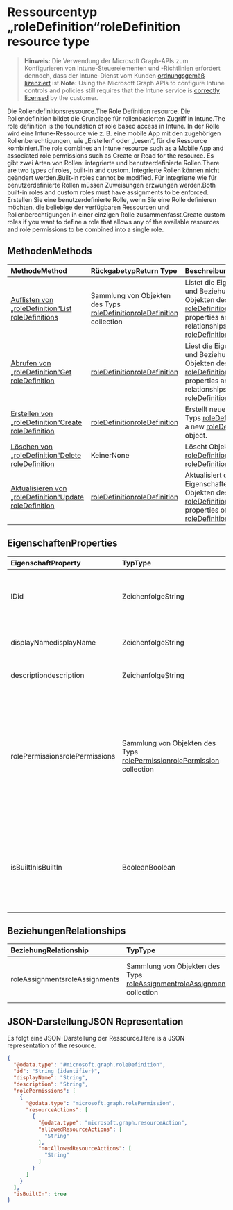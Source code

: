 # <a name="roledefinition-resource-type"></a><span data-ttu-id="6ecb8-101">Ressourcentyp „roleDefinition“</span><span class="sxs-lookup"><span data-stu-id="6ecb8-101">roleDefinition resource type</span></span>

> <span data-ttu-id="6ecb8-102">**Hinweis:** Die Verwendung der Microsoft Graph-APIs zum Konfigurieren von Intune-Steuerelementen und -Richtlinien erfordert dennoch, dass der Intune-Dienst vom Kunden [ordnungsgemäß lizenziert](https://go.microsoft.com/fwlink/?linkid=839381) ist.</span><span class="sxs-lookup"><span data-stu-id="6ecb8-102">**Note:** Using the Microsoft Graph APIs to configure Intune controls and policies still requires that the Intune service is [correctly licensed](https://go.microsoft.com/fwlink/?linkid=839381) by the customer.</span></span>

<span data-ttu-id="6ecb8-103">Die Rollendefinitionsressource.</span><span class="sxs-lookup"><span data-stu-id="6ecb8-103">The Role Definition resource.</span></span> <span data-ttu-id="6ecb8-104">Die Rollendefinition bildet die Grundlage für rollenbasierten Zugriff in Intune.</span><span class="sxs-lookup"><span data-stu-id="6ecb8-104">The role definition is the foundation of role based access in Intune.</span></span> <span data-ttu-id="6ecb8-105">In der Rolle wird eine Intune-Ressource wie z. B. eine mobile App mit den zugehörigen Rollenberechtigungen, wie „Erstellen“ oder „Lesen“, für die Ressource kombiniert.</span><span class="sxs-lookup"><span data-stu-id="6ecb8-105">The role combines an Intune resource such as a Mobile App and associated role permissions such as Create or Read for the resource.</span></span> <span data-ttu-id="6ecb8-106">Es gibt zwei Arten von Rollen: integrierte und benutzerdefinierte Rollen.</span><span class="sxs-lookup"><span data-stu-id="6ecb8-106">There are two types of roles, built-in and custom.</span></span> <span data-ttu-id="6ecb8-107">Integrierte Rollen können nicht geändert werden.</span><span class="sxs-lookup"><span data-stu-id="6ecb8-107">Built-in roles cannot be modified.</span></span> <span data-ttu-id="6ecb8-108">Für integrierte wie für benutzerdefinierte Rollen müssen Zuweisungen erzwungen werden.</span><span class="sxs-lookup"><span data-stu-id="6ecb8-108">Both built-in roles and custom roles must have assignments to be enforced.</span></span> <span data-ttu-id="6ecb8-109">Erstellen Sie eine benutzerdefinierte Rolle, wenn Sie eine Rolle definieren möchten, die beliebige der verfügbaren Ressourcen und Rollenberechtigungen in einer einzigen Rolle zusammenfasst.</span><span class="sxs-lookup"><span data-stu-id="6ecb8-109">Create custom roles if you want to define a role that allows any of the available resources and role permissions to be combined into a single role.</span></span>
## <a name="methods"></a><span data-ttu-id="6ecb8-110">Methoden</span><span class="sxs-lookup"><span data-stu-id="6ecb8-110">Methods</span></span>
|<span data-ttu-id="6ecb8-111">Methode</span><span class="sxs-lookup"><span data-stu-id="6ecb8-111">Method</span></span>|<span data-ttu-id="6ecb8-112">Rückgabetyp</span><span class="sxs-lookup"><span data-stu-id="6ecb8-112">Return Type</span></span>|<span data-ttu-id="6ecb8-113">Beschreibung</span><span class="sxs-lookup"><span data-stu-id="6ecb8-113">Description</span></span>|
|:---|:---|:---|
|[<span data-ttu-id="6ecb8-114">Auflisten von „roleDefinition“</span><span class="sxs-lookup"><span data-stu-id="6ecb8-114">List roleDefinitions</span></span>](../api/intune_rbac_roledefinition_list.md)|<span data-ttu-id="6ecb8-115">Sammlung von Objekten des Typs [roleDefinition](../resources/intune_rbac_roledefinition.md)</span><span class="sxs-lookup"><span data-stu-id="6ecb8-115">[roleDefinition](../resources/intune_rbac_roledefinition.md) collection</span></span>|<span data-ttu-id="6ecb8-116">Listet die Eigenschaften und Beziehungen von Objekten des Typs [roleDefinition](../resources/intune_rbac_roledefinition.md) auf.</span><span class="sxs-lookup"><span data-stu-id="6ecb8-116">List properties and relationships of the [roleDefinition](../resources/intune_rbac_roledefinition.md) objects.</span></span>|
|[<span data-ttu-id="6ecb8-117">Abrufen von „roleDefinition“</span><span class="sxs-lookup"><span data-stu-id="6ecb8-117">Get roleDefinition</span></span>](../api/intune_rbac_roledefinition_get.md)|[<span data-ttu-id="6ecb8-118">roleDefinition</span><span class="sxs-lookup"><span data-stu-id="6ecb8-118">roleDefinition</span></span>](../resources/intune_rbac_roledefinition.md)|<span data-ttu-id="6ecb8-119">Liest die Eigenschaften und Beziehungen von Objekten des Typs [roleDefinition](../resources/intune_rbac_roledefinition.md).</span><span class="sxs-lookup"><span data-stu-id="6ecb8-119">Read properties and relationships of the [roleDefinition](../resources/intune_rbac_roledefinition.md) object.</span></span>|
|[<span data-ttu-id="6ecb8-120">Erstellen von „roleDefinition“</span><span class="sxs-lookup"><span data-stu-id="6ecb8-120">Create roleDefinition</span></span>](../api/intune_rbac_roledefinition_create.md)|[<span data-ttu-id="6ecb8-121">roleDefinition</span><span class="sxs-lookup"><span data-stu-id="6ecb8-121">roleDefinition</span></span>](../resources/intune_rbac_roledefinition.md)|<span data-ttu-id="6ecb8-122">Erstellt neue Objekte des Typs [roleDefinition](../resources/intune_rbac_roledefinition.md).</span><span class="sxs-lookup"><span data-stu-id="6ecb8-122">Create a new [roleDefinition](../resources/intune_rbac_roledefinition.md) object.</span></span>|
|[<span data-ttu-id="6ecb8-123">Löschen von „roleDefinition“</span><span class="sxs-lookup"><span data-stu-id="6ecb8-123">Delete roleDefinition</span></span>](../api/intune_rbac_roledefinition_delete.md)|<span data-ttu-id="6ecb8-124">Keiner</span><span class="sxs-lookup"><span data-stu-id="6ecb8-124">None</span></span>|<span data-ttu-id="6ecb8-125">Löscht Objekte des Typs [roleDefinition](../resources/intune_rbac_roledefinition.md).</span><span class="sxs-lookup"><span data-stu-id="6ecb8-125">Deletes a [roleDefinition](../resources/intune_rbac_roledefinition.md).</span></span>|
|[<span data-ttu-id="6ecb8-126">Aktualisieren von „roleDefinition“</span><span class="sxs-lookup"><span data-stu-id="6ecb8-126">Update roleDefinition</span></span>](../api/intune_rbac_roledefinition_update.md)|[<span data-ttu-id="6ecb8-127">roleDefinition</span><span class="sxs-lookup"><span data-stu-id="6ecb8-127">roleDefinition</span></span>](../resources/intune_rbac_roledefinition.md)|<span data-ttu-id="6ecb8-128">Aktualisiert die Eigenschaften von Objekten des Typs [roleDefinition](../resources/intune_rbac_roledefinition.md).</span><span class="sxs-lookup"><span data-stu-id="6ecb8-128">Update the properties of a [roleDefinition](../resources/intune_rbac_roledefinition.md) object.</span></span>|

## <a name="properties"></a><span data-ttu-id="6ecb8-129">Eigenschaften</span><span class="sxs-lookup"><span data-stu-id="6ecb8-129">Properties</span></span>
|<span data-ttu-id="6ecb8-130">Eigenschaft</span><span class="sxs-lookup"><span data-stu-id="6ecb8-130">Property</span></span>|<span data-ttu-id="6ecb8-131">Typ</span><span class="sxs-lookup"><span data-stu-id="6ecb8-131">Type</span></span>|<span data-ttu-id="6ecb8-132">Beschreibung</span><span class="sxs-lookup"><span data-stu-id="6ecb8-132">Description</span></span>|
|:---|:---|:---|
|<span data-ttu-id="6ecb8-133">ID</span><span class="sxs-lookup"><span data-stu-id="6ecb8-133">id</span></span>|<span data-ttu-id="6ecb8-134">Zeichenfolge</span><span class="sxs-lookup"><span data-stu-id="6ecb8-134">String</span></span>|<span data-ttu-id="6ecb8-135">Schlüssel der Entität</span><span class="sxs-lookup"><span data-stu-id="6ecb8-135">Key of the entity.</span></span> <span data-ttu-id="6ecb8-136">Er ist schreibgeschützt und wird automatisch generiert.</span><span class="sxs-lookup"><span data-stu-id="6ecb8-136">This is read-only and automatically generated.</span></span>|
|<span data-ttu-id="6ecb8-137">displayName</span><span class="sxs-lookup"><span data-stu-id="6ecb8-137">displayName</span></span>|<span data-ttu-id="6ecb8-138">Zeichenfolge</span><span class="sxs-lookup"><span data-stu-id="6ecb8-138">String</span></span>|<span data-ttu-id="6ecb8-139">Anzeigename der Rollendefinition</span><span class="sxs-lookup"><span data-stu-id="6ecb8-139">Display Name of the Role definition.</span></span>|
|<span data-ttu-id="6ecb8-140">description</span><span class="sxs-lookup"><span data-stu-id="6ecb8-140">description</span></span>|<span data-ttu-id="6ecb8-141">Zeichenfolge</span><span class="sxs-lookup"><span data-stu-id="6ecb8-141">String</span></span>|<span data-ttu-id="6ecb8-142">Beschreibung der Rollendefinition</span><span class="sxs-lookup"><span data-stu-id="6ecb8-142">Description of the Role definition.</span></span>|
|<span data-ttu-id="6ecb8-143">rolePermissions</span><span class="sxs-lookup"><span data-stu-id="6ecb8-143">rolePermissions</span></span>|<span data-ttu-id="6ecb8-144">Sammlung von Objekten des Typs [rolePermission](../resources/intune_rbac_rolepermission.md)</span><span class="sxs-lookup"><span data-stu-id="6ecb8-144">[rolePermission](../resources/intune_rbac_rolepermission.md) collection</span></span>|<span data-ttu-id="6ecb8-145">Liste der Rollenberechtigungen, die dieser Rolle erteilt wurden.</span><span class="sxs-lookup"><span data-stu-id="6ecb8-145">List of Role Permissions this role is allowed to perform.</span></span> <span data-ttu-id="6ecb8-146">Diese müssen mit dem Wert für „actionName“ übereinstimmen, der als Teil von „rolePermission“ festgelegt wurde.</span><span class="sxs-lookup"><span data-stu-id="6ecb8-146">These must match the actionName that is defined as part of the rolePermission.</span></span>|
|<span data-ttu-id="6ecb8-147">isBuiltIn</span><span class="sxs-lookup"><span data-stu-id="6ecb8-147">isBuiltIn</span></span>|<span data-ttu-id="6ecb8-148">Boolean</span><span class="sxs-lookup"><span data-stu-id="6ecb8-148">Boolean</span></span>|<span data-ttu-id="6ecb8-149">Rollentyp.</span><span class="sxs-lookup"><span data-stu-id="6ecb8-149">Type of Role.</span></span> <span data-ttu-id="6ecb8-150">Ist auf „True“ gesetzt, wenn es sich um eine integrierte Rolle handelt, und auf „False“, wenn es sich um eine benutzerdefinierte Rollendefinition handelt.</span><span class="sxs-lookup"><span data-stu-id="6ecb8-150">Set to True if it is built-in, or set to False if it is a custom role definition.</span></span>|

## <a name="relationships"></a><span data-ttu-id="6ecb8-151">Beziehungen</span><span class="sxs-lookup"><span data-stu-id="6ecb8-151">Relationships</span></span>
|<span data-ttu-id="6ecb8-152">Beziehung</span><span class="sxs-lookup"><span data-stu-id="6ecb8-152">Relationship</span></span>|<span data-ttu-id="6ecb8-153">Typ</span><span class="sxs-lookup"><span data-stu-id="6ecb8-153">Type</span></span>|<span data-ttu-id="6ecb8-154">Beschreibung</span><span class="sxs-lookup"><span data-stu-id="6ecb8-154">Description</span></span>|
|:---|:---|:---|
|<span data-ttu-id="6ecb8-155">roleAssignments</span><span class="sxs-lookup"><span data-stu-id="6ecb8-155">roleAssignments</span></span>|<span data-ttu-id="6ecb8-156">Sammlung von Objekten des Typs [roleAssignment](../resources/intune_rbac_roleassignment.md)</span><span class="sxs-lookup"><span data-stu-id="6ecb8-156">[roleAssignment](../resources/intune_rbac_roleassignment.md) collection</span></span>|<span data-ttu-id="6ecb8-157">Liste der Rollenzuweisungen für die Rollendefinition</span><span class="sxs-lookup"><span data-stu-id="6ecb8-157">List of Role assignments for this role definition.</span></span>|

## <a name="json-representation"></a><span data-ttu-id="6ecb8-158">JSON-Darstellung</span><span class="sxs-lookup"><span data-stu-id="6ecb8-158">JSON Representation</span></span>
<span data-ttu-id="6ecb8-159">Es folgt eine JSON-Darstellung der Ressource.</span><span class="sxs-lookup"><span data-stu-id="6ecb8-159">Here is a JSON representation of the resource.</span></span>
<!--{
  "blockType": "resource",
  "baseType": "microsoft.graph.entity",
  "keyProperty": "id",
  "@odata.type": "microsoft.graph.roleDefinition"
}-->
``` json
{
  "@odata.type": "#microsoft.graph.roleDefinition",
  "id": "String (identifier)",
  "displayName": "String",
  "description": "String",
  "rolePermissions": [
    {
      "@odata.type": "microsoft.graph.rolePermission",
      "resourceActions": [
        {
          "@odata.type": "microsoft.graph.resourceAction",
          "allowedResourceActions": [
            "String"
          ],
          "notAllowedResourceActions": [
            "String"
          ]
        }
      ]
    }
  ],
  "isBuiltIn": true
}
```








